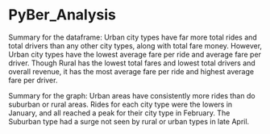 # PyBer_Analysis
Summary for the dataframe:
Urban city types have far more total rides and total drivers than any other city types, along with total fare money. However, Urban city types have the lowest average fare per ride and average fare per driver. Though Rural has the lowest total fares and lowest total drivers and overall revenue, it has the most average fare per ride and highest average fare per driver. 

Summary for the graph:
Urban areas have consistently more rides than do suburban or rural areas. Rides for each city type were the lowers in January, and all reached a peak for their city type in February. The Suburban type had a surge not seen by rural or urban types in late April.
